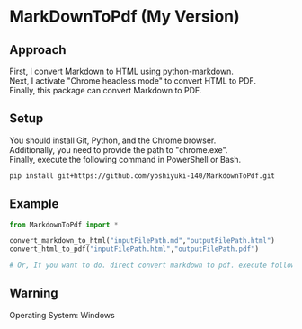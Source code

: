 # MarkDownToPdf (My Version)

## Approach
First, I convert Markdown to HTML using python-markdown.<br>
Next, I activate "Chrome headless mode" to convert HTML to PDF.<br>
Finally, this package can convert Markdown to PDF.<br>

## Setup
You should install Git, Python, and the Chrome browser.<br>
Additionally, you need to provide the path to "chrome.exe".<br>
Finally, execute the following command in PowerShell or Bash.<br>

```bash | powershell
pip install git+https://github.com/yoshiyuki-140/MarkdownToPdf.git
```

## Example

```py
from MarkdownToPdf import *

convert_markdown_to_html("inputFilePath.md","outputFilePath.html")
convert_html_to_pdf("inputFilePath.html","outputFilePath.pdf")

# Or, If you want to do. direct convert markdown to pdf. execute following code


```

## Warning
Operating System: Windows

